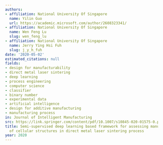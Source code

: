 ```yaml
---
authors:
- affiliation: National University Of Singapore
  name: Yilin Guo
  url: https://academic.microsoft.com/author/2608323341/
- affiliation: National University Of Singapore
  name: Wen Feng Lu
  slug: wen_feng_lu
- affiliation: National University Of Singapore
  name: Jerry Ying Hsi Fuh
  slug: j_y_h_fuh
date: '2020-05-02'
estimated_citations: null
fields:
- design for manufacturability
- direct metal laser sintering
- deep learning
- process engineering
- computer science
- classifier
- binary number
- experimental data
- artificial intelligence
- design for additive manufacturing
- manufacturing process
in: Journal of Intelligent Manufacturing
src: https://link.springer.com/content/pdf/10.1007/s10845-020-01575-0.pdf
title: Semi-supervised deep learning based framework for assessing manufacturability
  of cellular structures in direct metal laser sintering process
year: 2020
---
```

